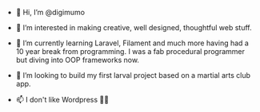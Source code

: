 - 👋 Hi, I’m @digimumo
- 👀 I’m interested in making creative, well designed, thoughtful web stuff. 
- 🌱 I’m currently learning Laravel, Filament and much more having had a 10 year break from programming. I was a fab procedural programmer but diving into OOP frameworks now. 
  
- 💞️ I’m looking to build my first larval project based on a martial arts club app.
- 📫 I don't like Wordpress 😬👀
<!---
digimumo/digimumo is a ✨ special ✨ repository because its `README.md` (this file) appears on your GitHub profile.
You can click the Preview link to take a look at your changes.
--->
